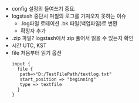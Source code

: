 - config 설정의 들여쓰기 중요.
- logstash 중단시 며칠의 로그를 가져오지 못하는 이슈
  - .log파일 로테이션 .bk 파일(백업파일)로 변환
  - 확장자 추가
- .zip 파일? logstash에서 zip 풀어서 읽을 수 있는지 확인
- 시간 UTC, KST
- file 처음부터 읽기 옵션
    ```
    input {
      file {
       path=>"D:/TestFilePath/textlog.txt"
       start_position => "beginning"
       type => textfile
      }
    }
    ```
